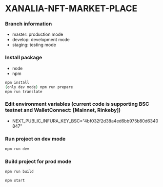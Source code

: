 # XANALIA-NFT-MARKET-PLACE

### Branch information

-   master: production mode
-   develop: development mode
-   staging: testing mode

### Install package

-   node
-   npm

```sh
npm install
(only dev mode) npm run prepare
npm run translate
```

### Edit environment variables (current code is supporting BSC testnet and WalletConnect: [Mainnet, Rinkeby])

-   NEXT_PUBLIC_INFURA_KEY_BSC="4bf032f2d38a4ed6bb975b80d6340847"

### Run project on dev mode

```sh
npm run dev
```

### Build project for prod mode

```sh
npm run build
```

```sh
npm start
```
